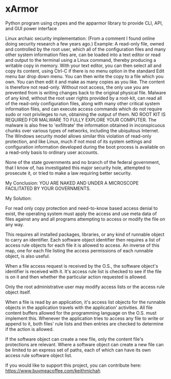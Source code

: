 # xArmor
Python program using ctypes and the apparmor library to provide CLI, API, and GUI power interface

Linux archaic security implementation:
                       (From a comment I found online doing security research a few years ago.)
           Example:    A read-only file, owned and controlled by the root user, which all of the configuration
                       files and many other system information files are, can be loaded into a text editor
                       or read and output to the terminal using a Linux command, thereby producing a writable 
                       copy in memory.  With your text editor, you can then select all and copy its content, 
                       using Ctrl-C if there is no menu option in the standard Edit menu bar drop down menu. 
                       You can then write the copy to a file which you own.  You can then edit it and make as 
                       many copies as you like.  The content is therefore not read-only.  Without root access,
                       the only use you are prevented from is writing changes back to the original physical file.
                       Malware of any kind, without the root user rights provided by a root-kit, can read all 
                       of the read-only configuration files, along with many other critical system information 
                       files, and can execute access commands which do not require sudo or root privileges to run, 
                       obtaining the output of them.
                       NO ROOT KIT IS REQUIRED FOR MALWARE TO FULLY EXPLORE YOUR COMPUTER.
                       The malware is also free to 'exfiltrate' the information obtained in inconspicuous
                       chunks over various types of networks, including the ubiquitous Internet.
                       The Windows security model allows similar this violation of read-only protection, and like Linux, 
                       much if not most of its system settings and configuration information developed during the boot
                       process is available on a read-only basis to ordinary user accounts.

None of the state governments and no branch of the federal government, that I know of, has investigated this major security hole, attempted to prosecute it, or tried to make a law requiring better security.

My Conclusion:  YOU ARE NAKED AND UNDER A MICROSCOPE FACILITATED BY YOUR GOVERNMENTS. 


My Solution:


For read only copy protection and need-to-know based access denial to exist, the operating system must apply the access and use meta data of files against any and all programs attempting to access or modify the file on any way.

This requires all installed packages, libraries, or any kind of runnable object to carry an identifier. Each software object identifier then requires a list of access rule objects for each file it is allowed to access. An inverse of this map, one for each file listing the access permissions of each runnable object, is also useful.

When a file access request is received by the O.S., the software object's identifier is received with it.  It's access rule list is checked to see if the file is on it and then whether the particular action requested is allowed.

Only the root administrative user may modify access lists or the access rule object itself.

When a file is read by an application, it's access list objects for the runnable objects in the application travels with the application' activities.  All file content buffers allowed for the programming language on the O.S. must implement this. Whenever the application tries to access any file to write or append to it, both files' rule lists and then entries are checked to determine if the action is allowed. 

If the software object can create a new file, only the content file's protections are relevant. Where a software object can create a new file can be limited to an express set of paths, each of which can have its own access rule software object list. 

If you would like to support this project, you can contribute here:
https://www.buymeacoffee.com/keithmichah
